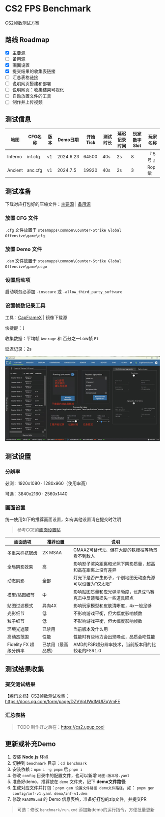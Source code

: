 # CS2 FPS Benchmark

CS2帧数测试方案

## 路线 Roadmap

- [X] 主要源
- [ ] 备用源
- [x] 画面设置
- [x] 提交结果的收集表链接
- [ ] 汇总表格链接
- [ ] 说明网页搭建和部署
- [ ] 说明网页：收集结果可视化
- [ ] 自动放置文件的工具
- [ ] 制作并上传视频

## 测试信息

| 地图    | CFG名称 | 版本 | Demo日期  | 开始Tick | 测试时长 | 延迟记录时间 | 玩家数字Slot | 玩家名称  |
| ------- | ------- | ---- | --------- | -------- | -------- | ------------ | ------------ | --------- |
| Inferno | inf.cfg | v1   | 2024.6.23 | 64500    | 40s      | 2s           | 8            | 『 5号 』 |
| Ancient | anc.cfg | v1   | 2024.7.5  | 19920    | 40s      | 2s           | 3            | Rop紫     |

## 测试准备

下载对应打包好的压缩文件：[主要源](https://share.hlae.site/%E4%B8%BB%E8%A6%81%E6%BA%90/CS2%E5%B8%A7%E6%95%B0%E6%B5%8B%E8%AF%95) | [备用源](https://share.hlae.site/%E5%A4%87%E7%94%A8%E6%BA%90/CS2%E5%B8%A7%E6%95%B0%E6%B5%8B%E8%AF%95)

### 放置 CFG 文件

`.cfg` 文件放置于 `steamapps\common\Counter-Strike Global Offensive\game\cfg`

### 放置 Demo 文件

`.dem` 文件放置于 `steamapps\common\Counter-Strike Global Offensive\game\csgo`

### 设置启动项

启动项务必添加 `-insecure` 或 `-allow_third_party_software`

### 设置帧数记录工具

工具：[CapFrameX](https://www.capframex.com/) | 镜像下载源

快捷键：`[`

收集数据：平均帧 `Average` 和 百分之一Low帧 `P1`

延迟记录：2s

![CapFrameX设置说明](assets/CapFrameX设置说明.jpeg)

## 测试设置

### 分辨率

必测：1920x1080 · 1280x960（使用率高）

可选：3840x2160 · 2560x1440

### 画面设置

统一使用如下的推荐画面设置，如有其他设置请在提交时注明

> 参考CCE的[画面设置贴](https://api.xiaoheihe.cn/v3/bbs/app/api/web/share?link_id=126988221)

| 画面选项               | 推荐设置           | 说明              |
| ---------------------- | ------------------ | ----------------- |
| 多重采样抗锯齿         | 2X MSAA            | CMAA2可替代`无`，但在大厦的铁栅栏等场景看不到敌人 |
| 全局阴影效果           | 高                 | 影响影子渲染距离和光照下阴影质量，超高和高在距离上没有差异 |
| 动态阴影               | 全部               | 灯光下是否产生影子，个别地图无动态光源可以设置为“仅太阳" |
| 模型/贴图细节          | 中                 | 影响贴图质量和曳光弹清晰度，`低`造成马赛克击中反馈和损失一些道具瞄点 |
| 贴图过滤模式           | 异向4X             | 影响玩家模型和皮肤清晰度，4x一般足够 |
| 光影细节               | 低                 | 不影响游戏平衡，但大幅度影响帧数 |
| 粒子细节               | 低                 | 不影响游戏平衡，但大幅度影响帧数 |
| 环境光遮蔽             | 已禁用             | 当前版本没什么用 |
| 高动态范围             | 性能               | 性能时有些地方会出现噪点，品质会吃性能 |
| Fidelity FX 超级分辨率 | 已禁用（最高品质） | AMD的FSR超分辨率技术，当前版本用的比较老的FSR1.0 |

## 测试结果收集

### 提交测试结果

【腾讯文档】CS2帧数测试收集：https://docs.qq.com/form/page/DZVVpUWdMUlZqVmFE

### 汇总表格

> TODO 制作好之后在：https://cs2.upup.cool

## 更新或补充Demo

1. 安装 **Node.js** 环境
2. 切换到 `benchmark` 目录：`cd benchmark`
3. 安装依赖：`npm i -g pnpm` 后 `pnpm i`
4. 修改 `config` 目录中的配置文件，也可以新增 `地图-版本号.yaml`
5. 准备好demo，推荐放在 `demo` 文件夹，记下 **demo文件路径**
6. 生成对应文件并打包：`pnpm gen 设置文件路径 demo文件路径`，如：
   `pnpm gen config/inf-v1.yaml demo/inf-v1.dem`
7. 修改 `README.md` 的 Demo 信息表格，准备好打包的zip文件，并提交PR

> 可选：修改 `benchmark/run.cmd` 添加新demo的运行指令，方便批量更新
